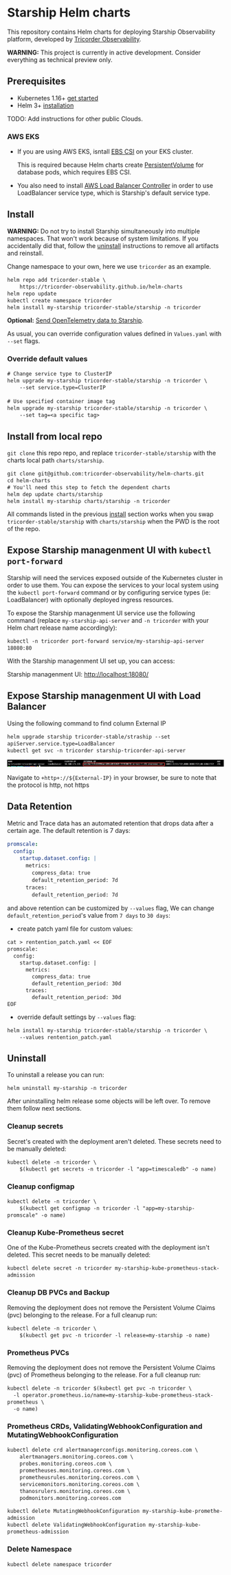 # Starship Helm charts

This repository contains Helm charts for deploying Starship Observability
platform, developed by [Tricorder Observability](https://tricorder.dev).


**WARNING:** This project is currently in active development. Consider everything
as technical preview only.

## Prerequisites

- Kubernetes 1.16+ [get started](https://kubernetes.io/docs/setup/)
- Helm 3+ [installation](https://helm.sh/docs/intro/install/)

TODO: Add instructions for other public Clouds.

### AWS EKS

- If you are using AWS EKS, isntall
  [EBS CSI](https://docs.aws.amazon.com/eks/latest/userguide/ebs-csi.html)
  on your EKS cluster.

  This is required because Helm charts create
  [PersistentVolume](https://kubernetes.io/docs/concepts/storage/persistent-volumes/)
  for database pods, which requires EBS CSI.
- You also need to install
  [AWS Load Balancer Controller](https://docs.aws.amazon.com/eks/latest/userguide/aws-load-balancer-controller.html)
  in order to use LoadBalancer service type, which is Starship's default service
  type.

## Install

**WARNING:** Do not try to install Starship simultaneously into multiple
namespaces. That won't work because of system limitations.
If you accidentally did that, follow the [uninstall](#uninstall) instructions
to remove all artifacts and reinstall.

Change namespace to your own, here we use `tricorder` as an example.

```shell
helm repo add tricorder-stable \
    https://tricorder-observability.github.io/helm-charts
helm repo update
kubectl create namespace tricorder
helm install my-starship tricorder-stable/starship -n tricorder
```

**Optional:** [Send OpenTelemetry data to Starship](./docs/send-otlp-data-to-starship.md).

As usual, you can override configuration values defined in `Values.yaml`
with `--set` flags.

### Override default values

```shell
# Change service type to ClusterIP
helm upgrade my-starship tricorder-stable/starship -n tricorder \
    --set service.type=ClusterIP

# Use specified container image tag
helm upgrade my-starship tricorder-stable/starship -n tricorder \
    --set tag=<a specific tag>
```

## Install from local repo

`git clone` this repo repo, and replace `tricorder-stable/starship` with the
charts local path `charts/starship`.

```shell
git clone git@github.com:tricorder-observability/helm-charts.git
cd helm-charts
# You'll need this step to fetch the dependent charts
helm dep update charts/starship
helm install my-starship charts/starship -n tricorder
```

All commands listed in the previous [install](#install) section works when you
swap `tricorder-stable/starship` with `charts/starship` when the PWD is the
root of the repo.

## Expose Starship managenment UI with `kubectl port-forward`

Starship will need the services exposed outside of the Kubernetes cluster in
order to use them. You can expose the services to your local system using the
`kubectl port-forward` command or by configuring service types (ie:
LoadBalancer) with optionally deployed ingress resources.

To expose the Starship managenment UI service use the following command (replace
`my-starship-api-server` and `-n tricorder` with your Helm chart release name
accordingly):

```shell
kubectl -n tricorder port-forward service/my-starship-api-server 18080:80
```

With the Starship managenment UI set up, you can access:

Starship managenment UI: <http://localhost:18080/>

## Expose Starship managenment UI with  Load Balancer
Using the following command to find column External IP

```shell
helm upgrade starship tricorder-stable/straship --set apiServer.service.type=LoadBalancer
kubectl get svc -n tricorder starship-tricorder-api-server
```

![image](./image/api-server-svc-url.jpeg)

Navigate to `+http+://${External-IP}`  in your browser, be sure to note that the protocol is http, not https

## Data Retention

Metric and Trace data has an automated retention that drops data after a certain
age. The default retention is 7 days:

```yaml
promscale:
  config:
    startup.dataset.config: |
      metrics:
        compress_data: true
        default_retention_period: 7d
      traces:
        default_retention_period: 7d
```

and above retention can be customized by `--values` flag, We can change
`default_retention_period`'s value from `7 days` to `30 days`:

- create patch yaml file for custom values:

```shell
cat > rentention_patch.yaml << EOF
promscale:
  config:
    startup.dataset.config: |
      metrics:
        compress_data: true
        default_retention_period: 30d
      traces:
        default_retention_period: 30d
EOF
```

- override default settings by `--values` flag:

```shell
helm install my-starship tricorder-stable/starship -n tricorder \
    --values rentention_patch.yaml
```

## Uninstall

To uninstall a release you can run:

```shell
helm uninstall my-starship -n tricorder
```

After uninstalling helm release some objects will be left over. To remove them
follow next sections.

### Cleanup secrets

Secret's created with the deployment aren't deleted. These secrets need to be
manually deleted:

```shell
kubectl delete -n tricorder \
    $(kubectl get secrets -n tricorder -l "app=timescaledb" -o name)
```

### Cleanup configmap

```shell
kubectl delete -n tricorder \
    $(kubectl get configmap -n tricorder -l "app=my-starship-promscale" -o name)
```

### Cleanup Kube-Prometheus secret

One of the Kube-Prometheus secrets created with the deployment isn't deleted.
This secret needs to be manually deleted:

```shell
kubectl delete secret -n tricorder my-starship-kube-prometheus-stack-admission
```

### Cleanup DB PVCs and Backup

Removing the deployment does not remove the Persistent Volume Claims (pvc)
belonging to the release. For a full cleanup run:

```shell
kubectl delete -n tricorder \
    $(kubectl get pvc -n tricorder -l release=my-starship -o name)
```

### Prometheus PVCs

Removing the deployment does not remove the Persistent Volume Claims (pvc) of
Prometheus belonging to the release. For a full cleanup run:

```shell
kubectl delete -n tricorder $(kubectl get pvc -n tricorder \
  -l operator.prometheus.io/name=my-starship-kube-prometheus-stack-prometheus \
  -o name)
```

### Prometheus CRDs, ValidatingWebhookConfiguration and MutatingWebhookConfiguration

```shell
kubectl delete crd alertmanagerconfigs.monitoring.coreos.com \
    alertmanagers.monitoring.coreos.com \
    probes.monitoring.coreos.com \
    prometheuses.monitoring.coreos.com \
    prometheusrules.monitoring.coreos.com \
    servicemonitors.monitoring.coreos.com \
    thanosrulers.monitoring.coreos.com \
    podmonitors.monitoring.coreos.com
```

```shell
kubectl delete MutatingWebhookConfiguration my-starship-kube-promethe-admission
kubectl delete ValidatingWebhookConfiguration my-starship-kube-prometheus-admission
```

### Delete Namespace

```shell
kubectl delete namespace tricorder
```
